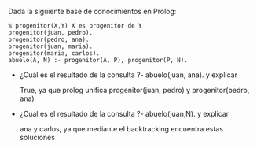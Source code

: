 Dada la siguiente base de conocimientos en Prolog:

	% progenitor(X,Y) X es progenitor de Y
    progenitor(juan, pedro).
    progenitor(pedro, ana).
    progenitor(juan, maria).
    progenitor(maria, carlos).
    abuelo(A, N) :- progenitor(A, P), progenitor(P, N).


* ¿Cuál es el resultado de la consulta ?- abuelo(juan, ana). y explicar

    True, ya que prolog unifica progenitor(juan, pedro) y progenitor(pedro, ana)

* ¿Cual es el resultado de la consulta ?- abuelo(juan,N). y explicar

    ana y carlos, ya que mediante el backtracking encuentra estas soluciones
